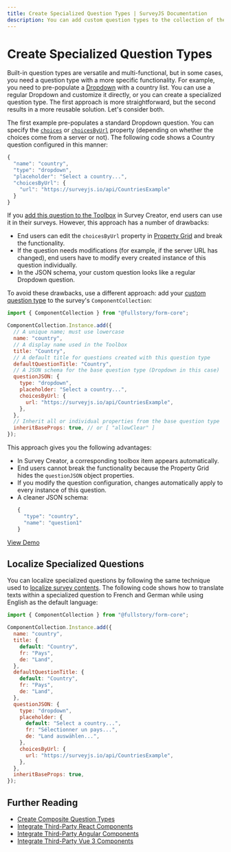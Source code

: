 ```yaml
---
title: Create Specialized Question Types | SurveyJS Documentation
description: You can add custom question types to the collection of the built-in components for easier and more secure use of survey elements.
---
```


# Create Specialized Question Types

Built-in question types are versatile and multi-functional, but in some cases, you need a question type with a more specific functionality. For example, you need to pre-populate a [Dropdown](/Documentation/Library?id=questiondropdownmodel) with a country list. You can use a regular Dropdown and customize it directly, or you can create a specialized question type. The first approach is more straightforward, but the second results in a more reusable solution. Let's consider both.

The first example pre-populates a standard Dropdown question. You can specify the [`choices`](/Documentation/Library?id=questiondropdownmodel#choices) or [`choicesByUrl`](/Documentation/Library?id=questiondropdownmodel#choicesByUrl) property (depending on whether the choices come from a server or not). The following code shows a Country question configured in this manner:

```js
{
  "name": "country",
  "type": "dropdown",
  "placeholder": "Select a country...",
  "choicesByUrl": {
    "url": "https://surveyjs.io/api/CountriesExample"
  }
}
```

If you [add this question to the Toolbox](/Documentation/Survey-Creator?id=toolbox#add-a-custom-toolbox-item) in Survey Creator, end users can use it in their surveys. However, this approach has a number of drawbacks:

- End users can edit the `choicesByUrl` property in [Property Grid](https://surveyjs.io/survey-creator/documentation/property-grid) and break the functionality.
- If the question needs modifications (for example, if the server URL has changed), end users have to modify every created instance of this question individually.
- In the JSON schema, your custom question looks like a regular Dropdown question.

To avoid these drawbacks, use a different approach: add your [custom question type](https://surveyjs.io/form-library/documentation/api-reference/icustomquestiontypeconfiguration) to the survey's `ComponentCollection`:

```js
import { ComponentCollection } from "@fullstory/form-core";

ComponentCollection.Instance.add({
  // A unique name; must use lowercase
  name: "country",
  // A display name used in the Toolbox
  title: "Country",
  // A default title for questions created with this question type
  defaultQuestionTitle: "Country",
  // A JSON schema for the base question type (Dropdown in this case)
  questionJSON: {
    type: "dropdown",
    placeholder: "Select a country...",
    choicesByUrl: {
      url: "https://surveyjs.io/api/CountriesExample",
    },
  },
  // Inherit all or individual properties from the base question type
  inheritBaseProps: true, // or [ "allowClear" ]
});
```

This approach gives you the following advantages:

- In Survey Creator, a corresponding toolbox item appears automatically.
- End users cannot break the functionality because the Property Grid hides the `questionJSON` object properties.
- If you modify the question configuration, changes automatically apply to every instance of this question.
- A cleaner JSON schema:
  ```js
  {
    "type": "country",
    "name": "question1"
  }
  ```

[View Demo](https://surveyjs.io/survey-creator/examples/javascript-country-select-dropdown-list-template/ "linkStyle")

## Localize Specialized Questions

You can localize specialized questions by following the same technique used to [localize survey contents](https://surveyjs.io/form-library/documentation/survey-localization#localize-survey-contents). The following code shows how to translate texts within a specialized question to French and German while using English as the default language:

```js
import { ComponentCollection } from "@fullstory/form-core";

ComponentCollection.Instance.add({
  name: "country",
  title: {
    default: "Country",
    fr: "Pays",
    de: "Land",
  },
  defaultQuestionTitle: {
    default: "Country",
    fr: "Pays",
    de: "Land",
  },
  questionJSON: {
    type: "dropdown",
    placeholder: {
      default: "Select a country...",
      fr: "Sélectionner un pays...",
      de: "Land auswählen...",
    },
    choicesByUrl: {
      url: "https://surveyjs.io/api/CountriesExample",
    },
  },
  inheritBaseProps: true,
});
```

## Further Reading

- [Create Composite Question Types](/form-library/documentation/customize-question-types/create-composite-question-types)
- [Integrate Third-Party React Components](/form-library/documentation/customize-question-types/third-party-component-integration-react)
- [Integrate Third-Party Angular Components](/form-library/documentation/customize-question-types/third-party-component-integration-angular)
- [Integrate Third-Party Vue 3 Components](/form-library/documentation/customize-question-types/third-party-component-integration-vue)
